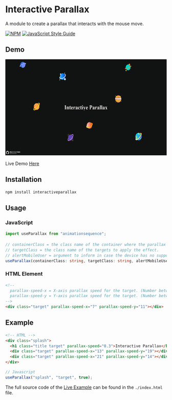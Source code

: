 # Interactive Parallax

A module to create a parallax that interacts with the mouse move.

[![NPM](https://img.shields.io/npm/v/interactiveparallax.svg)](https://www.npmjs.com/package/interactiveparallax) [![JavaScript Style Guide](https://img.shields.io/badge/code_style-standard-brightgreen.svg)](https://standardjs.com)

## Demo

<p align="center" >
  <img src="./assets/demo.gif" style="height: 300px">
</p>

Live Demo [Here](https://lnardon.github.io/InteractiveParallax/ "Interactive Parallax Demo")

## Installation

```bash
npm install interactiveparallax
```

## Usage

### JavaScript

```ts
import useParallax from "animationsequence";

// containerClass = the class name of the container where the parallax will happen.
// targetClass = the class name of the targets to apply the effect.
// alertMobileUser = argument to inform in case the device has no support for the package.(Optional)
useParallax(containerClass: string, targetClass: string, alertMobileUser?: boolean)
```

### HTML Element

```html
<!-- 
  parallax-speed-x = X-axis parallax speed for the target. (Number between 1 and 50)
  parallax-speed-y = Y-axis parallax speed for the target. (Number between 1 and 50)
-->
<div class="target" parallax-speed-x="7" parallax-speed-y="11"></div>
```

## Example

```html
<!-- HTML -->
<div class="splash">
  <h1 class="title target" parallax-speed="0.3">Interactive Parallax</h1>
  <div class="target" parallax-speed-x="13" parallax-speed-y="19"></div>
  <div class="target" parallax-speed-x="21" parallax-speed-y="14"></div>
</div>
```

```js
// Javascript
useParallax("splash", "target", true);
```

The full source code of the [Live Example](https://lnardon.github.io/InteractiveParallax/ "Interactive Parallax Demo") can be found in the `./index.html` file.
